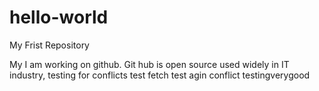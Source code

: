 # hello-world
My Frist Repository

My I am working on github.
Git hub is open source used widely in IT industry, testing for conflicts test fetch
test  agin conflict testingverygood
